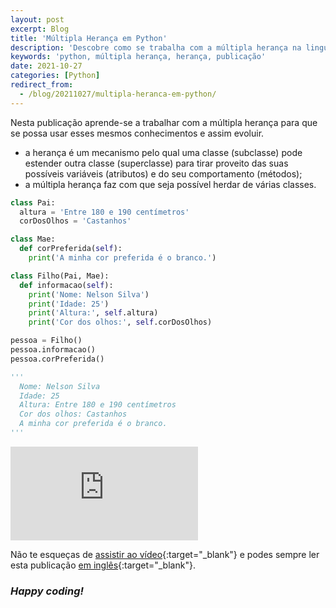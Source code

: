 ```yaml
---
layout: post
excerpt: Blog
title: 'Múltipla Herança em Python'
description: 'Descobre como se trabalha com a múltipla herança na linguagem de programação Python. Obtém respostas às tuas dúvidas com a teoria e os exemplos apresentados.'
keywords: 'python, múltipla herança, herança, publicação'
date: 2021-10-27
categories: [Python]
redirect_from:
  - /blog/20211027/multipla-heranca-em-python/
---
```


Nesta publicação aprende-se a trabalhar com a múltipla herança para que se possa usar esses mesmos conhecimentos e assim evoluir.

- a herança é um mecanismo pelo qual uma classe (subclasse) pode estender outra classe (superclasse) para tirar proveito das suas possíveis variáveis (atributos) e do seu comportamento (métodos);
- a múltipla herança faz com que seja possível herdar de várias classes.

```python
class Pai:
  altura = 'Entre 180 e 190 centímetros'
  corDosOlhos = 'Castanhos'

class Mae:
  def corPreferida(self):
    print('A minha cor preferida é o branco.')

class Filho(Pai, Mae):
  def informacao(self):
    print('Nome: Nelson Silva')
    print('Idade: 25')
    print('Altura:', self.altura)
    print('Cor dos olhos:', self.corDosOlhos)

pessoa = Filho()
pessoa.informacao()
pessoa.corPreferida()

'''
  Nome: Nelson Silva
  Idade: 25
  Altura: Entre 180 e 190 centímetros
  Cor dos olhos: Castanhos
  A minha cor preferida é o branco.
'''
```

<div class="video-container">
  <iframe src="https://www.youtube.com/embed/e4N5AHTSKG0" frameborder="0" allowfullscreen></iframe>
</div>

Não te esqueças de [assistir ao vídeo](https://youtu.be/e4N5AHTSKG0){:target="\_blank"} e podes sempre ler esta publicação [em inglês](https://nelsonsilvadev.com/blog/multiple-inheritance-in-python/){:target="\_blank"}.

### _Happy coding!_
